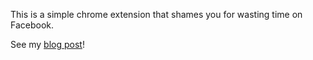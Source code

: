This is a simple chrome extension that shames you for wasting time on Facebook.

See my [blog post](http://itsmeolivia.com/post/123046727120/babys-first-chrome-extension)!
